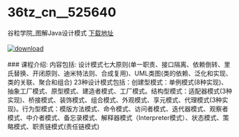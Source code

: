 # 36tz_cn__525640
谷粒学院_图解Java设计模式
[下载地址](http://www.36tz.cn/article/525640 "下载地址")
<br/></br>[![download](http://36tz.cn/muke_img/2019_07_3-7-300x169.jpg "下载地址")](http://www.36tz.cn/article/525640 "下载地址")
<br/></br>### 课程介绍:
内容包括: 设计模式七大原则(单一职责、接口隔离、依赖倒转、里氏替换、开闭原则、迪米特法则、合成复用)、UML类图(类的依赖、泛化和实现、类的关联、聚合和组合) 23种设计模式包括：创建型模式：单例模式(8种实现)、抽象工厂模式、原型模式、建造者模式、工厂模式。结构型模式：适配器模式(3种实现)、桥接模式、装饰模式、组合模式、外观模式、享元模式、代理模式(3种实现)。行为型模式：模版方法模式、命令模式、访问者模式、迭代器模式、观察者模式、中介者模式、备忘录模式、解释器模式（Interpreter模式）、状态模式、策略模式、职责链模式(责任链模式)


 
